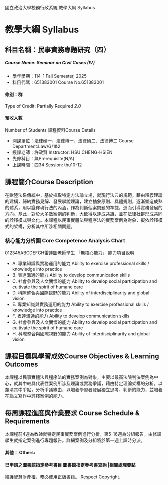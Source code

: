 國立政治大學校務行政系統 教學大綱 Syllabus
# 教學大綱 Syllabus
##  科目名稱：民事實務專題研究（四）
#####  Course Name: Seminar on Civil Cases (IV)
  * 學年學期：114-1 Fall Semester, 2025 
  * 科目代碼：651383001 Course No.651383001
#### 修別：群
Type of Credit: Partially Required 
_2.0_
#### 預收人數
Number of Students
課程資料Course Details
  * 開課單位：法律碩一、法律博一、法律碩二、法律博二 Course Department:Law/G/1&2 
  * 授課老師：許政賢 Instructor: HSU CHENG-HSIEN 
  * 先修科目：無Prerequisite(N/A)
  * 上課時間：四34 Session: thu10-12
##  課程簡介Course Description
在歐陸法系傳統中，基於採取特定方法論立場，就現行法典的規範，藉由釋義理論的建構，歸納實務見解、發展學說理論，建立抽象原則、具體規則，逐漸塑造成熟的體系，用以詮釋現行法的內涵，作為判斷個案問題的準據，進而引導實務發展的方向。基此，對於大多數案例的判斷，大致得以達成共識，並在法律社群形成共同的詮釋模式與文化。本課程以民事實體法與程序法的實務案例為對象，擬依詮釋模式的架構，分析其中所涉相關問題。
###  核心能力分析圖 Core Competence Analysis Chart
012345ABCDEFGH雷達圖老師學生
「無核心能力」 
能力項目說明
  * A. 專業知識與實務運用的能力 Ability to exercise professional skills / knowledge into practice
  * B. 表達溝通的能力 Ability to develop communication skills
  * C. 社會參與及人文關懷的能力 Ability to develop social participation and cultivate the spirit of humane care
  * D. 科際整合與國際視野的能力 Ability of interdisciplinarity and global vision
  * E. 專業知識與實務運用的能力 Ability to exercise professional skills / knowledge into practice
  * F. 表達溝通的能力 Ability to develop communication skills
  * G. 社會參與及人文關懷的能力 Ability to develop social participation and cultivate the spirit of humane care
  * H. 科際整合與國際視野的能力 Ability of interdisciplinarity and global vision
##  課程目標與學習成效Course Objectives & Learning Outcomes 
本課程以民事實體法與程序法的實務案例為對象，主要以最高法院判決案例為中心，就其中較具代表性案例所涉及理論或實務爭議，藉由特定理論架構的分析，以釐清其中爭點，分析爭議緣由，以培養學習者發展獨立思考、判斷的能力，並培養在論文寫作中評釋案例的能力。
##  每周課程進度與作業要求 Course Schedule & Requirements
本課程前4週為教師就特定民事實務案例進行分析，第5-16週為分組報告，由修課學生就指定案例進行專題報告。詳細案例及分組將於第一週上課時分派。
####  其他： Others:
####  已申請之圖書館指定參考書目  圖書館指定參考書查詢 |相關處理要點
維護智慧財產權，務必使用正版書籍。 Respect Copyright.